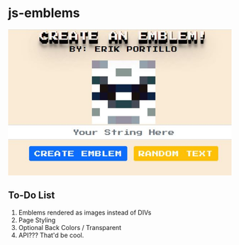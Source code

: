 # js-emblems

![Header](/assets/images/intro.png)


## To-Do List

1. Emblems rendered as images instead of DIVs
2. Page Styling
3. Optional Back Colors / Transparent
3. API??? That'd be cool.